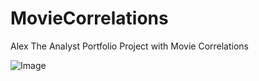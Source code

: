 # MovieCorrelations
Alex The Analyst Portfolio Project with Movie Correlations

![Image](https://github.com/user-attachments/assets/97f117e8-4dab-4163-a8a4-53a0d7699b36)


